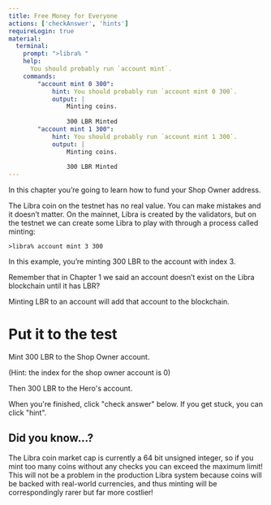 ```yaml
---
title: Free Money for Everyone
actions: ['checkAnswer', 'hints']
requireLogin: true
material:
  terminal:
    prompt: ">libra% "
    help:
      You should probably run `account mint`.
    commands:
        "account mint 0 300":
            hint: You should probably run `account mint 0 300`.
            output: |
                Minting coins.
                
                300 LBR Minted 
        "account mint 1 300":
            hint: You should probably run `account mint 1 300`.
            output: |
                Minting coins.
                
                300 LBR Minted 
---
```



In this chapter you’re going to learn how to fund your Shop Owner address. 

The Libra coin on the testnet has no real value. You can make mistakes and it doesn’t matter. On the mainnet, Libra is created by the validators, but on the testnet we can create some Libra to play with through a process called minting:

```
>libra% account mint 3 300 
```

In this example, you’re minting 300 LBR to the account with index 3. 

Remember that in Chapter 1 we said an account doesn’t exist on the Libra blockchain until it has LBR? 

Minting LBR to an account will add that account to the blockchain.

# Put it to the test

Mint 300 LBR to the Shop Owner account. 

(Hint: the index for the shop owner account is 0)

Then 300 LBR to the Hero's account.

When you're finished, click "check answer" below. If you get stuck, you can click "hint".

## Did you know...?

>>>
The Libra coin market cap is currently a 64 bit unsigned integer, so if you mint too many coins without any checks you can exceed the maximum limit! This will not be a problem in the production Libra system because coins will be backed with real-world currencies, and thus minting will be correspondingly rarer but far more costlier! 